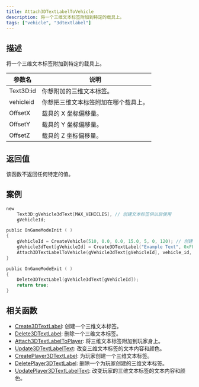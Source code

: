 ```yaml
---
title: Attach3DTextLabelToVehicle
description: 将一个三维文本标签附加到特定的载具上。
tags: ["vehicle", "3dtextlabel"]
---
```


## 描述

将一个三维文本标签附加到特定的载具上。

| 参数名    | 说明                                 |
| --------- | ------------------------------------ |
| Text3D:id | 你想附加的三维文本标签。             |
| vehicleid | 你想把三维文本标签附加在哪个载具上。 |
| OffsetX   | 载具的 X 坐标偏移量。                |
| OffsetY   | 载具的 Y 坐标偏移量。                |
| OffsetZ   | 载具的 Z 坐标偏移量。                |

## 返回值

该函数不返回任何特定的值。

## 案例

```c
new
    Text3D:gVehicle3dText[MAX_VEHICLES], // 创建文本标签供以后使用
    gVehicleId;

public OnGameModeInit ( )
{
    gVehicleId = CreateVehicle(510, 0.0, 0.0, 15.0, 5, 0, 120); // 创建载具。
    gVehicle3dText[gVehicleId] = Create3DTextLabel("Example Text", 0xFF0000AA, 0.0, 0.0, 0.0, 50.0, 0, 1);
    Attach3DTextLabelToVehicle(gVehicle3dText[gVehicleId], vehicle_id, 0.0, 0.0, 2.0); // 将文本标签附加到该载具上。
}

public OnGameModeExit ( )
{
    Delete3DTextLabel(gVehicle3dText[gVehicleId]);
    return true;
}
```

## 相关函数

- [Create3DTextLabel](Create3DTextLabel): 创建一个三维文本标签。
- [Delete3DTextLabel](Delete3DTextLabel): 删除一个三维文本标签。
- [Attach3DTextLabelToPlayer](Attach3DTextLabelToPlayer): 将三维文本标签附加到玩家身上。
- [Update3DTextLabelText](Update3DTextLabelText): 改变三维文本标签的文本内容和颜色。
- [CreatePlayer3DTextLabel](CreatePlayer3DTextLabel): 为玩家创建一个三维文本标签。
- [DeletePlayer3DTextLabel](DeletePlayer3DTextLabel): 删除一个为玩家创建的三维文本标签。
- [UpdatePlayer3DTextLabelText](UpdatePlayer3DTextLabelText): 改变玩家的三维文本标签的文本内容和颜色。
